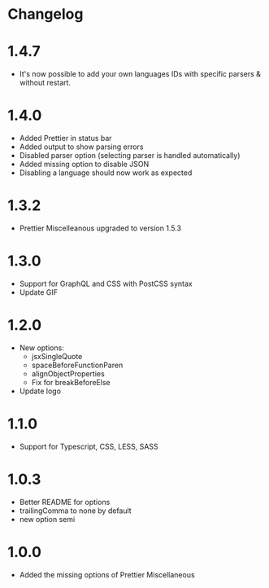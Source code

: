 <h1 style="border:none">Changelog</h1>

# 1.4.7
- It's now possible to add your own languages IDs with specific parsers & without restart.

# 1.4.0
- Added Prettier in status bar
- Added output to show parsing errors
- Disabled parser option (selecting parser is handled automatically)
- Added missing option to disable JSON
- Disabling a language should now work as expected

# 1.3.2
- Prettier Miscelleanous upgraded to version 1.5.3

# 1.3.0
- Support for GraphQL and CSS with PostCSS syntax
- Update GIF

# 1.2.0
- New options:
    * jsxSingleQuote
    * spaceBeforeFunctionParen
    * alignObjectProperties
    * Fix for breakBeforeElse
- Update logo

# 1.1.0
- Support for Typescript, CSS, LESS, SASS

# 1.0.3
- Better README for options
- trailingComma to none by default
- new option semi

# 1.0.0
- Added the missing options of Prettier Miscellaneous
